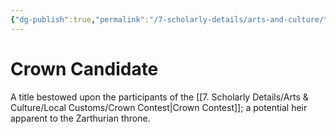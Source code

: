 ```yaml
---
{"dg-publish":true,"permalink":"/7-scholarly-details/arts-and-culture/titles/monarch/crown-candidate/","noteIcon":""}
---
```


# Crown Candidate

A title bestowed upon the participants of the [[7. Scholarly Details/Arts & Culture/Local Customs/Crown Contest\|Crown Contest]]; a potential heir apparent to the Zarthurian throne.